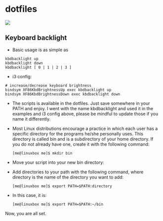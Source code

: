 # dotfiles
![](https://cdn.dribbble.com/users/3093/screenshots/1466768/dotfiles-logo.png)
## Keyboard backlight
- Basic usage is as simple as

```
kbdbacklight up
kbdbacklight down
kbdbacklight [ 0 | 1 | 2 | 3 ]
```

- i3 config:
```
# increase/decrease keyboard brightness
bindsym XF86KbdBrightnessUp exec kbdbacklight up
bindsym XF86KbdBrightnessDown exec kbdbacklight down 
```
- The scripts is available in the dotfiles. Just save somewhere in your PATH and enjoy. I went with the name kbdbacklight and used it in the examples and i3 config above, please be mindful to update those if you name it differently.

- Most Linux distributions encourage a practice in which each user has a specific directory for the programs he/she personally uses. This directory is called bin and is a subdirectory of your home directory. If you do not already have one, create it with the following command:

  `[me@linuxbox me]$ mkdir bin`

- Move your script into your new bin directory:

- Add directories to your path with the following command, where directory is the name of the directory you want to add:

  `[me@linuxbox me]$ export PATH=$PATH:directory`

- In this case, it is:

  `[me@linuxbox me]$ export PATH=$PATH:~/bin`

Now, you are all set.
